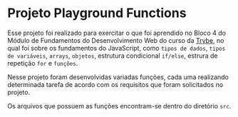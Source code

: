 # Projeto Playground Functions

Esse projeto foi realizado para exercitar o que foi aprendido no Bloco 4 do Módulo de Fundamentos do Desenvolvimento Web do curso da [Trybe](https://www.betrybe.com/), no qual foi sobre os fundamentos do JavaScript, como `tipos de dados`, `tipos de variáveis`, `arrays`, `objetos`, estrutura condicional `if/else`, estrura de repetição `for` e `funções`.

Nesse projeto foram desenvolvidas variadas funções, cada uma realizando determinada tarefa de acordo com os requisitos que foram solicitados no projeto.

Os arquivos que possuem as funções encontram-se dentro do diretório `src`.